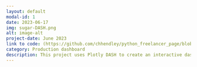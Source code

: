 ```yaml
---
layout: default
modal-id: 1
date: 2023-06-17
img: sugar-DASH.png
alt: image-alt
project-date: June 2023
link to code: (https://github.com/chhendley/python_freelancer_page/blob/master/_posts/2023-06-17-Sugar-dashboard.markdown)
category: Production dashboard
description: This project uses Plotly DASH to create an interactive dashboard to view sugar consumption by region according to USDA data.
---
```

